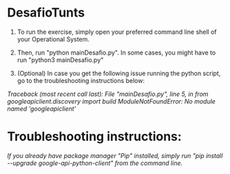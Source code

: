 # DesafioTunts

1. To run the exercise, simply open your preferred command line shell of your Operational System.

2. Then, run "python mainDesafio.py". In some cases, you might have to run "python3 mainDesafio.py"

3. (Optional) In case you get the following issue running the python script, go to the troubleshooting instructions below:

_Traceback (most recent call last):_
_File "mainDesafio.py", line 5, in <module>_
_from googleapiclient.discovery import build_
_ModuleNotFoundError: No module named 'googleapiclient'_

# Troubleshooting instructions:

_If you already have package manager "Pip" installed, simply run "pip install --upgrade google-api-python-client" from the command line._
